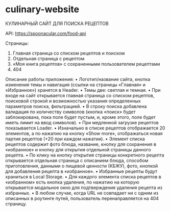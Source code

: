 # culinary-website

КУЛИНАРНЫЙ САЙТ ДЛЯ ПОИСКА РЕЦЕПТОВ
 
API: https://spoonacular.com/food-api

Страницы:
1. Главная страница со списком рецептов и поиском
2. Отдельная страница с рецептом
3. «Моя книга рецептов» с сохраненными пользователем рецептами
4. 404

Описание работы приложения:
•	Логотип/название сайта, кнопка изменения темы и навигация (ссылки на страницы «Главная» и «Избранное») хранятся в Header. 
•	Темы две: светлая и темная.
•	При входе на сайт открывается главная страница со списком рецептов, поисковой строкой и возможностью указания определенных параметров поиска, фильтрацией. 
•	В строку поиска добавлена валидация по количеству символов (кнопка «поиск» будет заблокирована, пока поле будет пустым, и, кроме этого, поле будет иметь лимит на ввод символов).
•	При медленной загрузке рецептов показывается Loader.
•	Изначально в списке рецептов отображается 20 элементов, а по нажатию на кнопку «Show more», отображаться новая партия рецептов (+20 при каждом нажатии). 
•	Элемент списка рецептов содержит фото блюда, название, кнопку для сохранения в «избранное» и кнопку для открытия отдельной страницы данного рецепта. 
•	По клику на кнопку открытия страницы конкретного рецепта открывается отдельная страница с описанием блюда, способом приготовления, данными о пищевой ценности (КБЖУ), фото, кнопкой для добавления рецепта в «избранное».
•	Избранные рецепты будут храниться в Local Storage. 
•	Для каждого элемента списка рецептов в «избранном» есть кнопка удаления, по нажатию на которую открывается модальное окно для подтверждения удаления рецепта из избранных.
•	В любом случае, когда URL не совпадает ни с одним из описанных в роутинге путей, пользователь перенаправляется на 404 страницу. 




